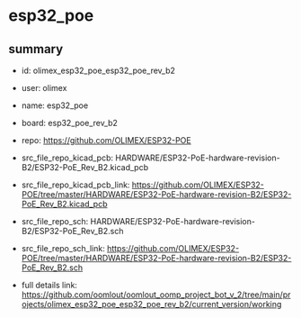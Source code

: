 # esp32_poe
 
## summary 
* id: olimex_esp32_poe_esp32_poe_rev_b2
* user: olimex
* name: esp32_poe
* board: esp32_poe_rev_b2
* repo: https://github.com/OLIMEX/ESP32-POE
* src_file_repo_kicad_pcb: HARDWARE/ESP32-PoE-hardware-revision-B2/ESP32-PoE_Rev_B2.kicad_pcb
* src_file_repo_kicad_pcb_link: https://github.com/OLIMEX/ESP32-POE/tree/master/HARDWARE/ESP32-PoE-hardware-revision-B2/ESP32-PoE_Rev_B2.kicad_pcb


* src_file_repo_sch: HARDWARE/ESP32-PoE-hardware-revision-B2/ESP32-PoE_Rev_B2.sch
* src_file_repo_sch_link: https://github.com/OLIMEX/ESP32-POE/tree/master/HARDWARE/ESP32-PoE-hardware-revision-B2/ESP32-PoE_Rev_B2.sch
* full details link: https://github.com/oomlout/oomlout_oomp_project_bot_v_2/tree/main/projects/olimex_esp32_poe_esp32_poe_rev_b2/current_version/working  







